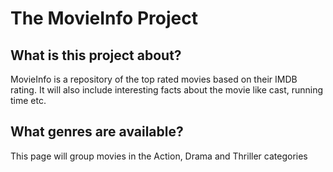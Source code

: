 # The MovieInfo Project

## What is this project about?

MovieInfo is a repository of the top rated movies based on their IMDB rating. It will also include interesting facts about the movie like cast, running time etc.

## What genres are available?

This page will group movies in the Action, Drama and Thriller categories
